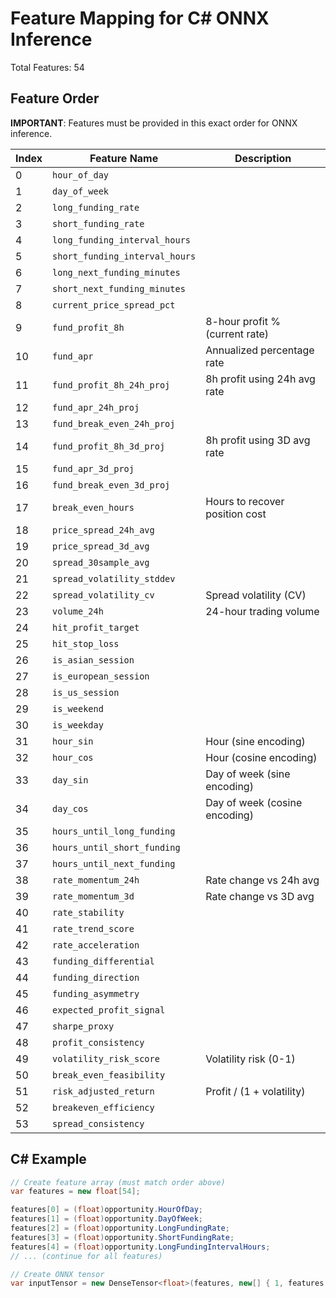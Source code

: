 # Feature Mapping for C# ONNX Inference

Total Features: 54

## Feature Order

**IMPORTANT**: Features must be provided in this exact order for ONNX inference.

| Index | Feature Name | Description |
|-------|--------------|-------------|
| 0 | `hour_of_day` |  |
| 1 | `day_of_week` |  |
| 2 | `long_funding_rate` |  |
| 3 | `short_funding_rate` |  |
| 4 | `long_funding_interval_hours` |  |
| 5 | `short_funding_interval_hours` |  |
| 6 | `long_next_funding_minutes` |  |
| 7 | `short_next_funding_minutes` |  |
| 8 | `current_price_spread_pct` |  |
| 9 | `fund_profit_8h` | 8-hour profit % (current rate) |
| 10 | `fund_apr` | Annualized percentage rate |
| 11 | `fund_profit_8h_24h_proj` | 8h profit using 24h avg rate |
| 12 | `fund_apr_24h_proj` |  |
| 13 | `fund_break_even_24h_proj` |  |
| 14 | `fund_profit_8h_3d_proj` | 8h profit using 3D avg rate |
| 15 | `fund_apr_3d_proj` |  |
| 16 | `fund_break_even_3d_proj` |  |
| 17 | `break_even_hours` | Hours to recover position cost |
| 18 | `price_spread_24h_avg` |  |
| 19 | `price_spread_3d_avg` |  |
| 20 | `spread_30sample_avg` |  |
| 21 | `spread_volatility_stddev` |  |
| 22 | `spread_volatility_cv` | Spread volatility (CV) |
| 23 | `volume_24h` | 24-hour trading volume |
| 24 | `hit_profit_target` |  |
| 25 | `hit_stop_loss` |  |
| 26 | `is_asian_session` |  |
| 27 | `is_european_session` |  |
| 28 | `is_us_session` |  |
| 29 | `is_weekend` |  |
| 30 | `is_weekday` |  |
| 31 | `hour_sin` | Hour (sine encoding) |
| 32 | `hour_cos` | Hour (cosine encoding) |
| 33 | `day_sin` | Day of week (sine encoding) |
| 34 | `day_cos` | Day of week (cosine encoding) |
| 35 | `hours_until_long_funding` |  |
| 36 | `hours_until_short_funding` |  |
| 37 | `hours_until_next_funding` |  |
| 38 | `rate_momentum_24h` | Rate change vs 24h avg |
| 39 | `rate_momentum_3d` | Rate change vs 3D avg |
| 40 | `rate_stability` |  |
| 41 | `rate_trend_score` |  |
| 42 | `rate_acceleration` |  |
| 43 | `funding_differential` |  |
| 44 | `funding_direction` |  |
| 45 | `funding_asymmetry` |  |
| 46 | `expected_profit_signal` |  |
| 47 | `sharpe_proxy` |  |
| 48 | `profit_consistency` |  |
| 49 | `volatility_risk_score` | Volatility risk (0-1) |
| 50 | `break_even_feasibility` |  |
| 51 | `risk_adjusted_return` | Profit / (1 + volatility) |
| 52 | `breakeven_efficiency` |  |
| 53 | `spread_consistency` |  |

## C# Example

```csharp
// Create feature array (must match order above)
var features = new float[54];

features[0] = (float)opportunity.HourOfDay;
features[1] = (float)opportunity.DayOfWeek;
features[2] = (float)opportunity.LongFundingRate;
features[3] = (float)opportunity.ShortFundingRate;
features[4] = (float)opportunity.LongFundingIntervalHours;
// ... (continue for all features)

// Create ONNX tensor
var inputTensor = new DenseTensor<float>(features, new[] { 1, features.Length });
```
